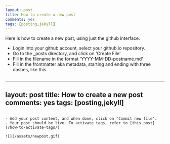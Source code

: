 ```yaml
---
layout: post
title: How to create a new post
comments: yes
tags: [posting,jekyll]
---
```


Here is how to create a new post, using just the github interface. 
- Login into your github account, select your github.io repository.
- Go to the _posts directory, and click on 'Create File'
- Fill in the filename in the format 'YYYY-MM-DD-postname.md'
- Fill in the frontmatter aka metadata, starting and ending with three dashes, like this.

>```
---
layout: post
title: How to create a new post
comments: yes
tags: [posting,jekyll]
---
```

- Add your post content, and when done, click on 'Commit new file'.
- Your post should be live. To activate tags, refer to [this post](/how-to-activate-tags/)

![](/assets/newpost.gif)
